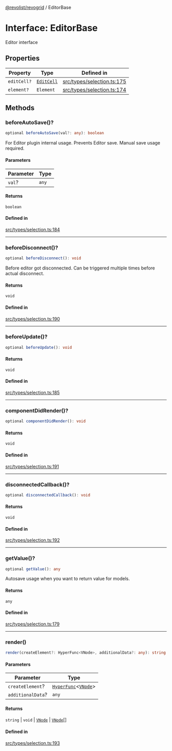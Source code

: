 [@revolist/revogrid](README.md) / EditorBase

# Interface: EditorBase

Editor interface

## Properties

| Property | Type | Defined in |
| ------ | ------ | ------ |
| `editCell?` | [`EditCell`](TypeAlias.EditCell.md) | [src/types/selection.ts:175](https://github.com/revolist/revogrid/blob/04dd894203fb683ca28026a56e8b7c79feca958d/src/types/selection.ts#L175) |
| `element?` | `Element` | [src/types/selection.ts:174](https://github.com/revolist/revogrid/blob/04dd894203fb683ca28026a56e8b7c79feca958d/src/types/selection.ts#L174) |

## Methods

### beforeAutoSave()?

```ts
optional beforeAutoSave(val?: any): boolean
```

For Editor plugin internal usage.
Prevents Editor save. Manual save usage required.

#### Parameters

| Parameter | Type |
| ------ | ------ |
| `val`? | `any` |

#### Returns

`boolean`

#### Defined in

[src/types/selection.ts:184](https://github.com/revolist/revogrid/blob/04dd894203fb683ca28026a56e8b7c79feca958d/src/types/selection.ts#L184)

***

### beforeDisconnect()?

```ts
optional beforeDisconnect(): void
```

Before editor got disconnected.
Can be triggered multiple times before actual disconnect.

#### Returns

`void`

#### Defined in

[src/types/selection.ts:190](https://github.com/revolist/revogrid/blob/04dd894203fb683ca28026a56e8b7c79feca958d/src/types/selection.ts#L190)

***

### beforeUpdate()?

```ts
optional beforeUpdate(): void
```

#### Returns

`void`

#### Defined in

[src/types/selection.ts:185](https://github.com/revolist/revogrid/blob/04dd894203fb683ca28026a56e8b7c79feca958d/src/types/selection.ts#L185)

***

### componentDidRender()?

```ts
optional componentDidRender(): void
```

#### Returns

`void`

#### Defined in

[src/types/selection.ts:191](https://github.com/revolist/revogrid/blob/04dd894203fb683ca28026a56e8b7c79feca958d/src/types/selection.ts#L191)

***

### disconnectedCallback()?

```ts
optional disconnectedCallback(): void
```

#### Returns

`void`

#### Defined in

[src/types/selection.ts:192](https://github.com/revolist/revogrid/blob/04dd894203fb683ca28026a56e8b7c79feca958d/src/types/selection.ts#L192)

***

### getValue()?

```ts
optional getValue(): any
```

Autosave usage when you want to return value for models.

#### Returns

`any`

#### Defined in

[src/types/selection.ts:179](https://github.com/revolist/revogrid/blob/04dd894203fb683ca28026a56e8b7c79feca958d/src/types/selection.ts#L179)

***

### render()

```ts
render(createElement?: HyperFunc<VNode>, additionalData?: any): string | void | VNode | VNode[]
```

#### Parameters

| Parameter | Type |
| ------ | ------ |
| `createElement`? | [`HyperFunc`](Interface.HyperFunc.md)\<[`VNode`](Interface.VNode.md)\> |
| `additionalData`? | `any` |

#### Returns

`string` \| `void` \| [`VNode`](Interface.VNode.md) \| [`VNode`](Interface.VNode.md)[]

#### Defined in

[src/types/selection.ts:193](https://github.com/revolist/revogrid/blob/04dd894203fb683ca28026a56e8b7c79feca958d/src/types/selection.ts#L193)
